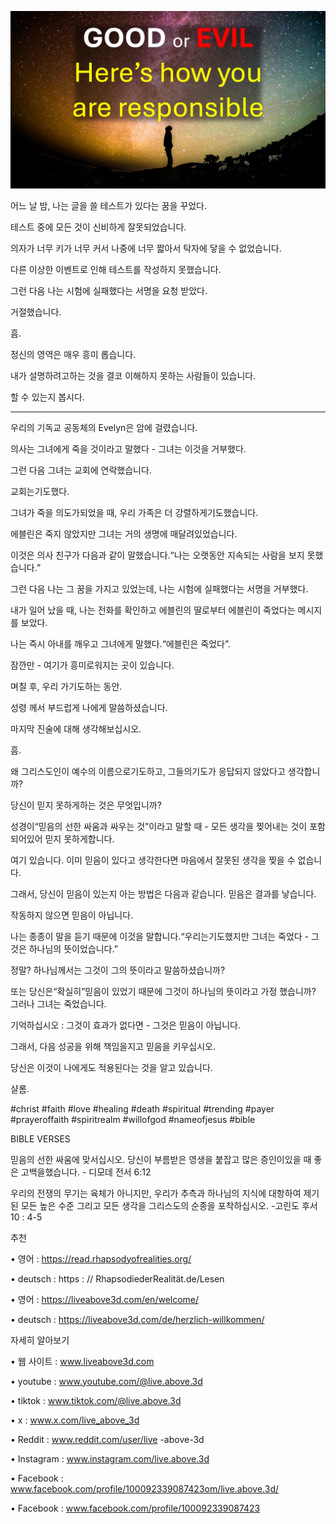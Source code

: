 ![Video cover image](../cover.jpg)

어느 날 밤, 나는 글을 쓸 테스트가 있다는 꿈을 꾸었다.

테스트 중에 모든 것이 신비하게 잘못되었습니다.

의자가 너무 키가 너무 커서 나중에 너무 짧아서 탁자에 닿을 수 없었습니다.

다른 이상한 이벤트로 인해 테스트를 작성하지 못했습니다.

그런 다음 나는 시험에 실패했다는 서명을 요청 받았다.

거절했습니다.

흠.

정신의 영역은 매우 흥미 롭습니다.

내가 설명하려고하는 것을 결코 이해하지 못하는 사람들이 있습니다.

할 수 있는지 봅시다.

---

우리의 기독교 공동체의 Evelyn은 암에 걸렸습니다.

의사는 그녀에게 죽을 것이라고 말했다 - 그녀는 이것을 거부했다.

그런 다음 그녀는 교회에 연락했습니다.

교회는기도했다.

그녀가 죽을 의도가되었을 때, 우리 가족은 더 강렬하게기도했습니다.

에블린은 죽지 않았지만 그녀는 거의 생명에 매달려있었습니다.

이것은 의사 친구가 다음과 같이 말했습니다.“나는 오랫동안 지속되는 사람을 보지 못했습니다.”

그런 다음 나는 그 꿈을 가지고 있었는데, 나는 시험에 실패했다는 서명을 거부했다.

내가 일어 났을 때, 나는 전화를 확인하고 에블린의 딸로부터 에블린이 죽었다는 메시지를 보았다.

나는 즉시 아내를 깨우고 그녀에게 말했다.“에블린은 죽었다”.

잠깐만 - 여기가 흥미로워지는 곳이 있습니다.

며칠 후, 우리 가기도하는 동안.

성령 께서 부드럽게 나에게 말씀하셨습니다.

마지막 진술에 대해 생각해보십시오.

흠.

왜 그리스도인이 예수의 이름으로기도하고, 그들의기도가 응답되지 않았다고 생각합니까?

당신이 믿지 못하게하는 것은 무엇입니까?

성경이“믿음의 선한 싸움과 싸우는 것”이라고 말할 때 - 모든 생각을 찢어내는 것이 포함되어있어 믿지 못하게합니다.

여기 있습니다. 이미 믿음이 있다고 생각한다면 마음에서 잘못된 생각을 찢을 수 없습니다.

그래서, 당신이 믿음이 있는지 아는 방법은 다음과 같습니다. 믿음은 결과를 낳습니다.

작동하지 않으면 믿음이 아닙니다.

나는 종종이 말을 듣기 때문에 이것을 말합니다.“우리는기도했지만 그녀는 죽었다 - 그것은 하나님의 뜻이었습니다.”

정말? 하나님께서는 그것이 그의 뜻이라고 말씀하셨습니까?

또는 당신은“확실히”믿음이 있었기 때문에 그것이 하나님의 뜻이라고 가정 했습니까? 그러나 그녀는 죽었습니다.

기억하십시오 : 그것이 효과가 없다면 - 그것은 믿음이 아닙니다.

그래서, 다음 성공을 위해 책임을지고 믿음을 키우십시오.

당신은 이것이 나에게도 적용된다는 것을 알고 있습니다.

샬롬.

#christ #faith #love #healing #death #spiritual #trending #payer #prayeroffaith #spiritrealm #willofgod #nameofjesus #bible

BIBLE VERSES

  믿음의 선한 싸움에 맞서십시오. 당신이 부름받은 영생을 붙잡고 많은 증인이있을 때 좋은 고백을했습니다. - 디모데 전서 6:12

우리의 전쟁의 무기는 육체가 아니지만, 우리가 추측과 하나님의 지식에 대항하여 제기 된 모든 높은 수준 그리고 모든 생각을 그리스도의 순종을 포착하십시오. -고린도 후서 10 : 4-5

추천

• 영어 : https://read.rhapsodyofrealities.org/

• deutsch : https : // RhapsodiederRealität.de/Lesen

• 영어 : https://liveabove3d.com/en/welcome/

• deutsch : https://liveabove3d.com/de/herzlich-willkommen/  

자세히 알아보기

• 웹 사이트 : www.liveabove3d.com

• youtube : www.youtube.com/@live.above.3d

  • tiktok : www.tiktok.com/@live.above.3d

• x : www.x.com/live_above_3d

• Reddit : www.reddit.com/user/live -above-3d

• Instagram : www.instagram.com/live.above.3d

• Facebook : www.facebook.com/profile/100092339087423om/live.above.3d/  

• Facebook : www.facebook.com/profile/100092339087423